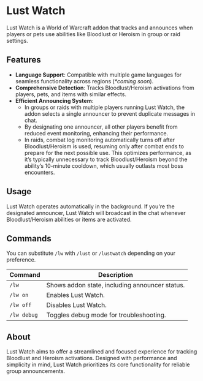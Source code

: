 # Lust Watch

Lust Watch is a World of Warcraft addon that tracks and announces when players or pets use abilities like Bloodlust or Heroism in group or raid settings.

## Features

- **Language Support**: Compatible with multiple game languages for seamless functionality across regions (*\*coming soon*).
- **Comprehensive Detection**: Tracks Bloodlust/Heroism activations from players, pets, and items with similar effects.
- **Efficient Announcing System**:
  - In groups or raids with multiple players running Lust Watch, the addon selects a single announcer to prevent duplicate messages in chat.
  - By designating one announcer, all other players benefit from reduced event monitoring, enhancing their performance.
  - In raids, combat log monitoring automatically turns off after Bloodlust/Heroism is used, resuming only after combat ends to prepare for the next possible use. This optimizes performance, as it’s typically unnecessary to track Bloodlust/Heroism beyond the ability’s 10-minute cooldown, which usually outlasts most boss encounters.

## Usage

Lust Watch operates automatically in the background. If you're the designated announcer, Lust Watch will broadcast in the chat whenever Bloodlust/Heroism abilities or items are activated.

## Commands

You can substitute `/lw` with `/lust` or `/lustwatch` depending on your preference.

| Command      | Description                                    |
|--------------|------------------------------------------------|
| `/lw`        | Shows addon state, including announcer status. |
| `/lw on`     | Enables Lust Watch.                            |
| `/lw off`    | Disables Lust Watch.                           |
| `/lw debug`  | Toggles debug mode for troubleshooting.        |

## About

Lust Watch aims to offer a streamlined and focused experience for tracking Bloodlust and Heroism activations. Designed with performance and simplicity in mind, Lust Watch prioritizes its core functionality for reliable group announcements.

